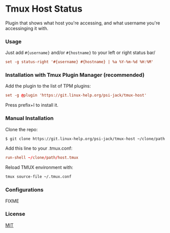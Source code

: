 # Tmux Host Status

Plugin that shows what host you're accessing, and what username you're accessinging it with.

### Usage

Just add `#{username}` and/or `#{hostname}` to your left or right status bar/

```tmux.conf
set -g status-right '#{username} #{hostname} | %a %Y-%m-%d %H:%M'
```

### Installation with Tmux Plugin Manager (recommended)

Add the plugin to the list of TPM plugins:

```tmux.conf
set -g @plugin 'https://git.linux-help.org/psi-jack/tmux-host'
```

Press prefix+I to install it.

### Manual Installation

Clone the repo:

```bash
$ git clone https://git.linux-help.org/psi-jack/tmux-host ~/clone/path
```

Add this line to your .tmux.conf:

```tmux.conf
run-shell ~/clone/path/host.tmux
```

Reload TMUX environment with:

```bash
tmux source-file ~/.tmux.conf
```

### Configurations

FIXME

### License

[MIT](LICENSE)

